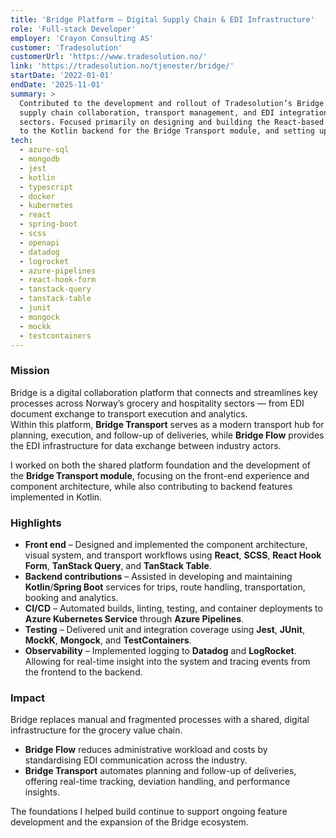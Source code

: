 ```yaml
---
title: 'Bridge Platform – Digital Supply Chain & EDI Infrastructure'
role: 'Full-stack Developer'
employer: 'Crayon Consulting AS'
customer: 'Tradesolution'
customerUrl: 'https://www.tradesolution.no/'
link: 'https://tradesolution.no/tjenester/bridge/'
startDate: '2022-01-01'
endDate: '2025-11-01'
summary: >
  Contributed to the development and rollout of Tradesolution’s Bridge platform — a unified digital ecosystem for 
  supply chain collaboration, transport management, and EDI integration across the Norwegian grocery and hospitality 
  sectors. Focused primarily on designing and building the React-based front-end foundation, while also contributing 
  to the Kotlin backend for the Bridge Transport module, and setting up modern CI/CD and observability in Azure.
tech:
  - azure-sql
  - mongodb
  - jest
  - kotlin
  - typescript
  - docker
  - kubernetes
  - react
  - spring-boot
  - scss
  - openapi
  - datadog
  - logrocket
  - azure-pipelines
  - react-hook-form
  - tanstack-query
  - tanstack-table
  - junit
  - mongock
  - mockk
  - testcontainers
---
```


### Mission

Bridge is a digital collaboration platform that connects and streamlines key processes across Norway’s grocery 
and hospitality sectors — from EDI document exchange to transport execution and analytics.  
Within this platform, **Bridge Transport** serves as a modern transport hub for planning, execution, and follow-up 
of deliveries, while **Bridge Flow** provides the EDI infrastructure for data exchange between industry actors.

I worked on both the shared platform foundation and the development of the **Bridge Transport module**, focusing 
on the front-end experience and component architecture, while also contributing to backend features implemented 
in Kotlin.

### Highlights

- **Front end** – Designed and implemented the component architecture, visual system, and transport workflows using 
  **React**, **SCSS**, **React Hook Form**, **TanStack Query**, and **TanStack Table**.
- **Backend contributions** – Assisted in developing and maintaining **Kotlin**/**Spring Boot** services for trips,
  route handling, transportation, booking and analytics.
- **CI/CD** – Automated builds, linting, testing, and container deployments to **Azure Kubernetes Service** through 
  **Azure Pipelines**.
- **Testing** – Delivered unit and integration coverage using **Jest**, **JUnit**, **MockK**, 
  **Mongock**, and **TestContainers**.
- **Observability** – Implemented logging to **Datadog** and **LogRocket**. Allowing for real-time insight into the 
  system and tracing events from the frontend to the backend.

### Impact

Bridge replaces manual and fragmented processes with a shared, digital infrastructure for the grocery value chain.  
- **Bridge Flow** reduces administrative workload and costs by standardising EDI communication across the industry.  
- **Bridge Transport** automates planning and follow-up of deliveries, offering real-time tracking, deviation handling, 
  and performance insights.  

The foundations I helped build continue to support ongoing feature development and the expansion of the Bridge 
ecosystem.
